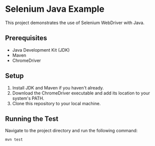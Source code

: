 # Selenium Java Example

This project demonstrates the use of Selenium WebDriver with Java.

## Prerequisites

- Java Development Kit (JDK)
- Maven
- ChromeDriver

## Setup

1. Install JDK and Maven if you haven't already.
2. Download the ChromeDriver executable and add its location to your system's PATH.
3. Clone this repository to your local machine.

## Running the Test

Navigate to the project directory and run the following command:

```bash
mvn test
